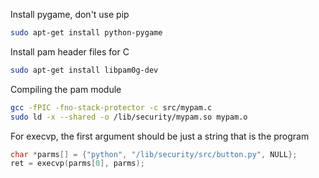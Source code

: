 Install pygame, don't use pip
```bash
sudo apt-get install python-pygame
```

Install pam header files for C
```bash
sudo apt-get install libpam0g-dev
```

Compiling the pam module
```bash
gcc -fPIC -fno-stack-protector -c src/mypam.c
sudo ld -x --shared -o /lib/security/mypam.so mypam.o
```

For execvp, the first argument should be just a string that is the program
```C
char *parms[] = {"python", "/lib/security/src/button.py", NULL};   
ret = execvp(parms[0], parms);
```


